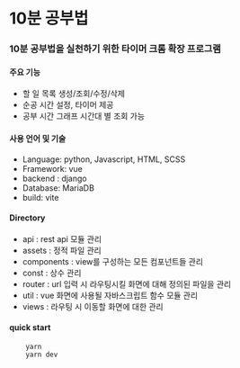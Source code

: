 # 10분 공부법
### 10분 공부법을 실천하기 위한 타이머 크롬 확장 프로그램

#### 주요 기능
- 할 일 목록 생성/조회/수정/삭제
- 순공 시간 설정, 타이머 제공
- 공부 시간 그래프 시간대 별 조회 가능 

#### 사용 언어 및 기술 

- Language: python, Javascript, HTML, SCSS
- Framework: vue
- backend : django
- Database: MariaDB
- build: vite

#### Directory

- api : rest api 모듈 관리
- assets : 정적 파일 관리 
- components : view를 구성하는 모든 컴포넌트들 관리
- const : 상수 관리
- router : url 입력 시 라우팅시킬 화면에 대해 정의된 파일을 관리
- util : vue 화면에 사용될 자바스크립트 함수 모듈 관리
- views : 라우팅 시 이동할 화면에 대한 관리 


#### quick start
```     
    yarn
    yarn dev
    
```

